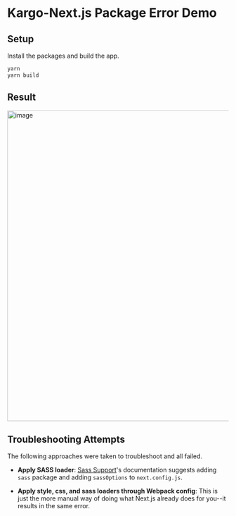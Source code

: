 # Kargo-Next.js Package Error Demo
## Setup

Install the packages and build the app.

```bash
yarn
yarn build
```

## Result

<img width="706" alt="image" src="https://user-images.githubusercontent.com/6026454/233450178-9d9ff11b-2e25-4c21-8d39-e8fb16a18b98.png">

## Troubleshooting Attempts

The following approaches were taken to troubleshoot and all failed.

* **Apply SASS loader**: [Sass Support](https://nextjs.org/docs/basic-features/built-in-css-support#sass-support)'s documentation suggests adding `sass` package and adding `sassOptions` to `next.config.js`.

* **Apply style, css, and sass loaders through Webpack config**: This is just the more manual way of doing what Next.js already does for you--it results in the same error.
